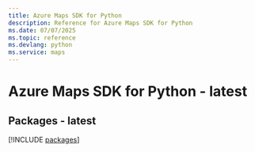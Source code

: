 ```yaml
---
title: Azure Maps SDK for Python
description: Reference for Azure Maps SDK for Python
ms.date: 07/07/2025
ms.topic: reference
ms.devlang: python
ms.service: maps
---
```

# Azure Maps SDK for Python - latest
## Packages - latest
[!INCLUDE [packages](maps-index.md)]
